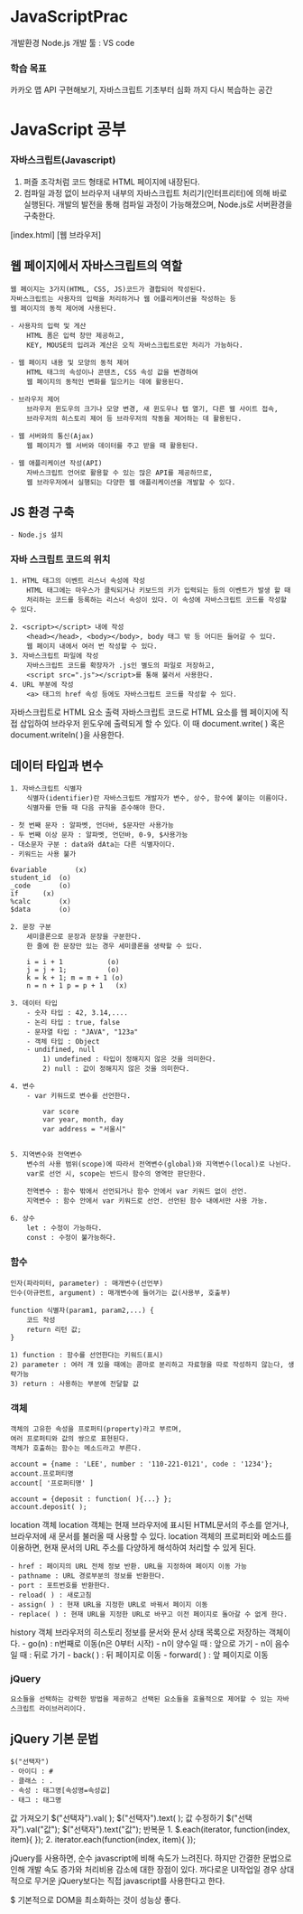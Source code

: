 # JavaScriptPrac
개발환경 Node.js 개발 툴 : VS code
### 학습 목표
카카오 맵 API 구현해보기,
자바스크립트 기초부터 심화 까지 다시 복습하는 공간

# JavaScript 공부

### 자바스크립트(Javascript)

1. 퍼즐 조각처럼 코드 형태로 HTML 페이지에 내장된다.
2. 컴파일 과정 없이 브라우저 내부의 자바스크립트 처리기(인터프리터)에 의해 바로 실행된다.
  개발의 발전을 통해 컴파일 과정이 가능해졌으며, Node.js로 서버환경을 구축한다.

[index.html]	                 [웹 브라우저]
<script>
	자바스크립트 코드 →  인터프리터  →
</script>

## 웹 페이지에서 자바스크립트의 역할
	웹 페이지는 3가지(HTML, CSS, JS)코드가 결합되어 작성된다.
	자바스크립트는 사용자의 입력을 처리하거나 웹 어플리케이션을 작성하는 등
	웹 페이지의 동적 제어에 사용된다.

	- 사용자의 입력 및 게산
		HTML 폼은 입력 창만 제공하고,
		KEY, MOUSE의 입려과 계산은 오직 자바스크립트로만 처리가 가능하다.

	- 웹 페이지 내용 및 모양의 동적 제어
		HTML 태그의 속성이나 콘텐츠, CSS 속성 값을 변경하여
		웹 페이지의 동적인 변화를 일으키는 데에 활용된다.

	- 브라우저 제어
		브라우저 윈도우의 크기나 모양 변경, 새 윈도우나 탭 열기, 다른 웹 사이트 접속,
		브라우저의 히스토리 제어 등 브라우저의 작동을 제어하는 데 활용된다.

	- 웹 서버와의 통신(Ajax)
		웹 페이지가 웹 서버와 데이터를 주고 받을 때 활용된다.

	- 웹 애플리케이션 작성(API)
		자바스크립트 언어로 활용할 수 있는 많은 API를 제공하므로,
		웹 브라우저에서 실행되는 다양한 웹 애플리케이션을 개발할 수 있다.

## JS 환경 구축
	- Node.js 설치

### 자바 스크립트 코드의 위치
	1. HTML 태그의 이벤트 리스너 속성에 작성
		HTML 태그에는 마우스가 클릭되거나 키보드의 키가 입력되는 등의 이벤트가 발생 할 때
		처리하는 코드를 등록하는 리스너 속성이 있다. 이 속성에 자바스크립트 코드를 작성할 수 있다.

	2. <script></script> 내에 작성
		<head></head>, <body></body>, body 태그 밖 등 어디든 들어갈 수 있다.
		웹 페이지 내에서 여러 번 작성할 수 있다.
	3. 자바스크립트 파일에 작성
		자바스크립트 코드를 확장자가 .js인 별도의 파일로 저장하고,
		<script src=".js"></script>를 통해 불러서 사용한다.
	4. URL 부분에 작성
		<a> 태그의 href 속성 등에도 자바스크립트 코드를 작성할 수 있다.
    
    
자바스크립트로 HTML 요소 출력
	자바스크립트 코드로 HTML 요소를 웹 페이지에 직접 삽입하여 브라우저 윈도우에 출력되게 할 수 있다.
	이 때 document.write( ) 혹은 document.writeln( )을 사용한다.

## 데이터 타입과 변수

	1. 자바스크립트 식별자
		식별자(identifier)란 자바스크립트 개발자가 변수, 상수, 함수에 붙이는 이름이다.
		식별자를 만들 때 다음 규칙을 준수해야 한다.

	- 첫 번째 문자 : 알파벳, 언더바, $문자만 사용가능
	- 두 번째 이상 문자 : 알파벳, 언던바, 0-9, $사용가능
	- 대소문자 구분 : data와 dAta는 다른 식별자이다.
	- 키워드는 사용 불가

	6variable		(x)
	student_id	(o)
	_code		(o)
	if		(x)
	%calc		(x)
	$data		(o)

	2. 문장 구분
		세미클론으로 문장과 문장을 구분한다.
		한 줄에 한 문장만 있는 경우 세미클론을 생략할 수 있다.
		
		i = i + 1		    (o)
		j = j + 1;		    (o)
		k = k + 1; m = m + 1 (o)
		n = n + 1 p = p + 1   (x)

	3. 데이터 타입
		- 숫자 타입 : 42, 3.14,....
		- 논리 타입 : true, false
		- 문자열 타입 : "JAVA", "123a"
		- 객체 타입 : Object
		- undifined, null 
			1) undefined : 타입이 정해지지 않은 것을 의미한다.
			2) null : 값이 정해지지 않은 것을 의미한다.

	4. 변수
		- var 키워드로 변수를 선언한다.
	
			var score 
			var year, month, day
			var address = "서울시"

		
	5. 지역변수와 전역변수
		변수의 사용 범위(scope)에 따라서 전역변수(global)와 지역변수(local)로 나뉜다.
		var로 선언 시, scope는 반드시 함수의 영역만 판단한다.

		전역변수 : 함수 밖에서 선언되거나 함수 안에서 var 키워드 없이 선언.
		지역변수 : 함수 안에서 var 키워드로 선언. 선언된 함수 내에서만 사용 가능.

	6. 상수 
		let : 수정이 가능하다.
		const : 수정이 불가능하다.


### 함수
	인자(파라미터, parameter) : 매개변수(선언부)
	인수(아규먼트, argument) : 매개변수에 들어가는 값(사용부, 호출부)

	function 식별자(param1, param2,...) {
		코드 작성
		return 리턴 값;
	}
	
	1) function : 함수를 선언한다는 키워드(표시)
	2) parameter : 여러 개 있을 때에는 콤마로 분리하고 자료형을 따로 작성하지 않는다, 생략가능
	3) return : 사용하는 부분에 전달할 값


### 객체
	객체의 고유한 속성을 프로퍼티(property)라고 부르며,
	여러 프로퍼티와 값의 쌍으로 표현된다.
	객체가 호출하는 함수는 메소드라고 부른다.
	
	account = {name : 'LEE', number : '110-221-0121', code : '1234'};
	account.프로퍼티명
	account[ '프로퍼티명' ]

	account = {deposit : function( ){...} };
	account.deposit( );


location 객체
	location 객체는 현재 브라우저에 표시된 HTML문서의 주소를 얻거나,
	브라우저에 새 문서를 불러올 때 사용할 수 있다.
	location 객체의 프로퍼티와 메소드를 이용하면, 현재 문서의 URL 주소를
	다양하게 해석하여 처리할 수 있게 된다.

	- href : 페이지의 URL 전체 정보 반환. URL을 지정하여 페이지 이동 가능
	- pathname : URL 경로부분의 정보를 반환한다.
	- port : 포트번호를 반환한다.
	- reload( ) : 새로고침
	- assign( ) : 현재 URL을 지정한 URL로 바꿔서 페이지 이동
	- replace( ) : 현재 URL을 지정한 URL로 바꾸고 이전 페이지로 돌아갈 수 없게 한다.
	

history 객체
	브라우저의 히스토리 정보를 문서와 문서 상태 목록으로 저장하는 객체이다.
	- go(n) : n번째로 이동(n은 0부터 시작)
		- n이 양수일 때 : 앞으로 가기
		- n이 음수일 때 : 뒤로 가기 
	- back( ) : 뒤 페이지로 이동
	- forward( ) : 앞 페이지로 이동 

### jQuery 
	요소들을 선택하는 강력한 방법을 제공하고 선택된 요소들을 효율적으로 제어할 수 있는 자바스크립트 라이브러리이다.
	
## jQuery 기본 문법
	$("선택자")
	- 아이디 : #
	- 클래스 : .
	- 속성 : 태그명[속성명=속성값]
	- 태그 : 태그명

값 가져오기
	$("선택자").val( );
	$("선택자").text( );
값 수정하기
	$("선택자").val("값");
	$("선택자").text("값");
반복문
	1. $.each(iterator, function(index, item){ });
	2. iterator.each(function(index, item){ });

jQuery를 사용하면, 순수 javascript에 비해 속도가 느려진다.
하지만 간결한 문법으로 인해 개발 속도 증가와 처리비용 감소에 대한 장점이 있다.
까다로운 UI작업일 경우 상대적으로 무거운 jQuery보다는 직접 javascript를 사용한다고 한다.

$ 기본적으로 DOM을 최소화하는 것이 성능상 좋다.    
    
    
    
    
